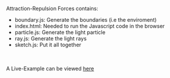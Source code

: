 Attraction-Repulsion Forces contains:
- boundary.js: Generate the boundaries (i.e the enviroment)
- index.html: Needed to run the Javascript code in the browser
- particle.js: Generate the light particle
- ray.js: Generate the light rays
- sketch.js: Put it all together

<br></br>
A Live-Example can be viewed [here](https://BambooFlower.github.io/Math-Scripts/)
